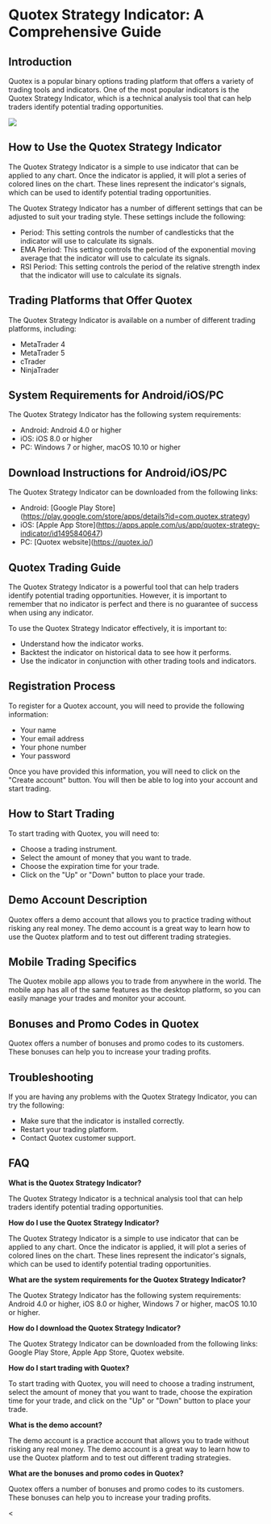 # Quotex Strategy Indicator: A Comprehensive Guide

## Introduction

Quotex is a popular binary options trading platform that offers a
variety of trading tools and indicators. One of the most popular
indicators is the Quotex Strategy Indicator, which is a technical
analysis tool that can help traders identify potential trading
opportunities.

[![](https://static.quotex.io/files/4_en/300_250.jpg)](https://traff.sbs/brokerqxlid)

## How to Use the Quotex Strategy Indicator

The Quotex Strategy Indicator is a simple to use indicator that can be
applied to any chart. Once the indicator is applied, it will plot a
series of colored lines on the chart. These lines represent the
indicator\'s signals, which can be used to identify potential trading
opportunities.

The Quotex Strategy Indicator has a number of different settings that
can be adjusted to suit your trading style. These settings include the
following:

-   Period: This setting controls the number of candlesticks that the
    indicator will use to calculate its signals.
-   EMA Period: This setting controls the period of the exponential
    moving average that the indicator will use to calculate its signals.
-   RSI Period: This setting controls the period of the relative
    strength index that the indicator will use to calculate its signals.

## Trading Platforms that Offer Quotex

The Quotex Strategy Indicator is available on a number of different
trading platforms, including:

-   MetaTrader 4
-   MetaTrader 5
-   cTrader
-   NinjaTrader

## System Requirements for Android/iOS/PC

The Quotex Strategy Indicator has the following system requirements:

-   Android: Android 4.0 or higher
-   iOS: iOS 8.0 or higher
-   PC: Windows 7 or higher, macOS 10.10 or higher

## Download Instructions for Android/iOS/PC

The Quotex Strategy Indicator can be downloaded from the following
links:

-   Android: \[Google Play
    Store\](https://play.google.com/store/apps/details?id=com.quotex.strategy)
-   iOS: \[Apple App
    Store\](https://apps.apple.com/us/app/quotex-strategy-indicator/id1495840647)
-   PC: \[Quotex website\](https://quotex.io/)

## Quotex Trading Guide

The Quotex Strategy Indicator is a powerful tool that can help traders
identify potential trading opportunities. However, it is important to
remember that no indicator is perfect and there is no guarantee of
success when using any indicator.

To use the Quotex Strategy Indicator effectively, it is important to:

-   Understand how the indicator works.
-   Backtest the indicator on historical data to see how it performs.
-   Use the indicator in conjunction with other trading tools and
    indicators.

## Registration Process

To register for a Quotex account, you will need to provide the following
information:

-   Your name
-   Your email address
-   Your phone number
-   Your password

Once you have provided this information, you will need to click on the
"Create account" button. You will then be able to log into your
account and start trading.

## How to Start Trading

To start trading with Quotex, you will need to:

-   Choose a trading instrument.
-   Select the amount of money that you want to trade.
-   Choose the expiration time for your trade.
-   Click on the "Up" or "Down" button to place your trade.

## Demo Account Description

Quotex offers a demo account that allows you to practice trading without
risking any real money. The demo account is a great way to learn how to
use the Quotex platform and to test out different trading strategies.

## Mobile Trading Specifics

The Quotex mobile app allows you to trade from anywhere in the world.
The mobile app has all of the same features as the desktop platform, so
you can easily manage your trades and monitor your account.

## Bonuses and Promo Codes in Quotex

Quotex offers a number of bonuses and promo codes to its customers.
These bonuses can help you to increase your trading profits.

## Troubleshooting

If you are having any problems with the Quotex Strategy Indicator, you
can try the following:

-   Make sure that the indicator is installed correctly.
-   Restart your trading platform.
-   Contact Quotex customer support.

## FAQ

**What is the Quotex Strategy Indicator?**

The Quotex Strategy Indicator is a technical analysis tool that can help
traders identify potential trading opportunities.

**How do I use the Quotex Strategy Indicator?**

The Quotex Strategy Indicator is a simple to use indicator that can be
applied to any chart. Once the indicator is applied, it will plot a
series of colored lines on the chart. These lines represent the
indicator\'s signals, which can be used to identify potential trading
opportunities.

**What are the system requirements for the Quotex Strategy Indicator?**

The Quotex Strategy Indicator has the following system requirements:
Android 4.0 or higher, iOS 8.0 or higher, Windows 7 or higher, macOS
10.10 or higher.

**How do I download the Quotex Strategy Indicator?**

The Quotex Strategy Indicator can be downloaded from the following
links: Google Play Store, Apple App Store, Quotex website.

**How do I start trading with Quotex?**

To start trading with Quotex, you will need to choose a trading
instrument, select the amount of money that you want to trade, choose
the expiration time for your trade, and click on the "Up" or
"Down" button to place your trade.

**What is the demo account?**

The demo account is a practice account that allows you to trade without
risking any real money. The demo account is a great way to learn how to
use the Quotex platform and to test out different trading strategies.

**What are the bonuses and promo codes in Quotex?**

Quotex offers a number of bonuses and promo codes to its customers.
These bonuses can help you to increase your trading profits.

\<

